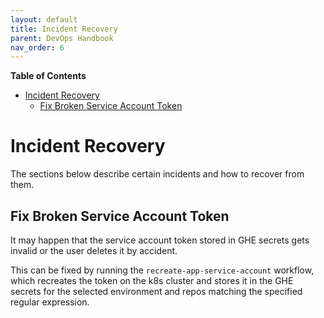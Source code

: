 ```yaml
---
layout: default
title: Incident Recovery
parent: DevOps Handbook
nav_order: 6
---
```


**Table of Contents**

<!-- START doctoc generated TOC please keep comment here to allow auto update -->
<!-- DON'T EDIT THIS SECTION, INSTEAD RE-RUN doctoc TO UPDATE -->

- [Incident Recovery](#incident-recovery)
  - [Fix Broken Service Account Token](#fix-broken-service-account-token)

<!-- END doctoc generated TOC please keep comment here to allow auto update -->

# Incident Recovery

The sections below describe certain incidents and how to recover from them.

## Fix Broken Service Account Token

It may happen that the service account token stored in GHE secrets gets invalid or the user deletes it by accident.

This can be fixed by running the `recreate-app-service-account` workflow, which recreates the token on the k8s cluster
and stores it in the GHE secrets for the selected environment and repos matching the specified regular expression.
